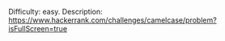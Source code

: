 Difficulty: easy.
Description: https://www.hackerrank.com/challenges/camelcase/problem?isFullScreen=true
